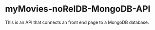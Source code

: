 # myMovies-noRelDB-MongoDB-API
This is an API that connects an front end page to a MongoDB database.
